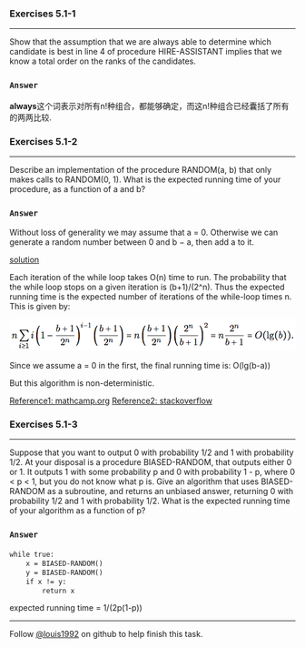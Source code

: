 ### Exercises 5.1-1
***
Show that the assumption that we are always able to determine which candidate is best in line 4 of procedure HIRE-ASSISTANT implies that we know a total order on the ranks of the candidates.

### `Answer`
**always**这个词表示对所有n!种组合，都能够确定，而这n!种组合已经囊括了所有的两两比较.


### Exercises 5.1-2
***
Describe an implementation of the procedure RANDOM(a, b) that only makes calls to RANDOM(0, 1). What is the expected running time of your procedure, as a function of a and b?

### `Answer`
Without loss of generality we may assume that a = 0. Otherwise we can generate a random number between 0 and b − a, then add a to it.

[solution](./myrandom.py)

Each iteration of the while loop takes O(n) time to run. The probability that the while loop stops on a given iteration is (b+1)/(2^n). Thus the expected running time is the expected number of iterations of the while-loop times
n. This is given by:

![](5.1.2.png)

Since we assume a = 0 in the first, the final running time is:  O(lg(b-a))

But this algorithm is non-deterministic.

[Reference1: mathcamp.org](https://www.mathcamp.org/2015/academics/michelle/AlgorithmsHomework3Solutions.pdf)
[Reference2: stackoverflow](https://stackoverflow.com/questions/8692818/how-to-implement-randoma-b-with-only-random0-1)

### Exercises 5.1-3
***
Suppose that you want to output 0 with probability 1/2 and 1 with probability 1/2. At your disposal is a procedure BIASED-RANDOM, that outputs either 0 or 1. It outputs 1 with some probability p and 0 with probability 1 - p, where 0 < p < 1, but you do not know what p is. Give an algorithm that uses BIASED-RANDOM as a subroutine, and returns an unbiased answer, returning 0 with probability 1/2 and 1 with probability 1/2. What is the expected running time of your algorithm as a function of p?

### `Answer`
	while true:
		x = BIASED-RANDOM()
		y = BIASED-RANDOM()
		if x != y:
			return x

expected running time = 1/(2p(1-p))


***
Follow [@louis1992](https://github.com/gzc) on github to help finish this task.
